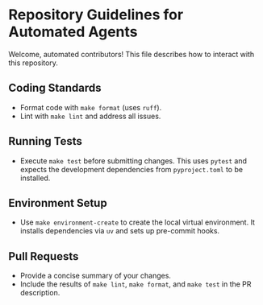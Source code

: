 # Repository Guidelines for Automated Agents

Welcome, automated contributors! This file describes how to interact with this
repository.

## Coding Standards
- Format code with `make format` (uses `ruff`).
- Lint with `make lint` and address all issues.

## Running Tests
- Execute `make test` before submitting changes. This uses `pytest` and expects
  the development dependencies from `pyproject.toml` to be installed.

## Environment Setup
- Use `make environment-create` to create the local virtual environment. It
  installs dependencies via `uv` and sets up pre-commit hooks.

## Pull Requests
- Provide a concise summary of your changes.
- Include the results of `make lint`, `make format`, and `make test` in the PR
  description.

